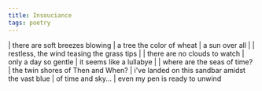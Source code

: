 ```yaml
---
title: Insouciance
tags: poetry
---
```


| there are soft breezes blowing
| a tree the color of wheat
| a sun over all
|
| restless, the wind teasing the grass tips
|
| there are no clouds to watch
| only a day so gentle
| it seems like a lullabye
|
| where are the seas of time?
| the twin shores of Then and When?
| i've landed on this sandbar amidst the vast blue
| of time and sky...
| even my pen is ready to unwind

